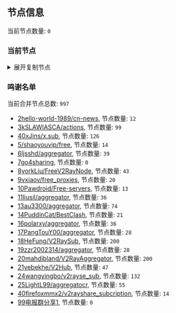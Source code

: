 
## 节点信息
当前节点数量: `0`
### 当前节点
<details>
  <summary>展开复制节点</summary>

    

</details>

### 鸣谢名单
当前合并节点总数: `997`
- [2hello-world-1989/cn-news](https://github.com/hello-world-1989/cn-news), 节点数量: `12`
- [3kSLAWIASCA/actions](https://github.com/kSLAWIASCA/actions), 节点数量: `99`
- [40xJins/x.sub](https://github.com/0xJins/x.sub), 节点数量: `126`
- [5/shaoyouvip/free](https://github.com/shaoyouvip/free), 节点数量: `14`
- [6ljsshd/aggregator](https://github.com/ljsshd/aggregator), 节点数量: `39`
- [7go4sharing](https://github.com/go4sharing), 节点数量: `0`
- [8yorkLiu/FreeV2RayNode](https://github.com/yorkLiu/FreeV2RayNode), 节点数量: `43`
- [9vxiaov/free_proxies](https://github.com/vxiaov/free_proxies), 节点数量: `20`
- [10Pawdroid/Free-servers](https://github.com/Pawdroid/Free-servers), 节点数量: `13`
- [11liusil/aggregator](https://github.com/liusil/aggregator), 节点数量: `36`
- [13au3300/aggregator](https://github.com/au3300/aggregator), 节点数量: `74`
- [14PuddinCat/BestClash](https://github.com/PuddinCat/BestClash), 节点数量: `21`
- [16polarxy/aggregator](https://github.com/polarxy/aggregator), 节点数量: `36`
- [17PangTouY00/aggregator](https://github.com/xnic888/aggregator), 节点数量: `28`
- [18HeFung/V2RaySub](https://github.com/HeFung/V2RaySub), 节点数量: `200`
- [19zzr2002314/aggregator](https://github.com/zzr2002314/aggregator), 节点数量: `28`
- [20mahdibland/V2RayAggregator](https://github.com/mahdibland/V2RayAggregator), 节点数量: `200`
- [21yebekhe/V2Hub](https://github.com/yebekhe/V2Hub), 节点数量: `47`
- [24wangyingbo/v2rayse_sub](https://github.com/wangyingbo/v2rayse_sub), 节点数量: `132`
- [25LightL99/aggregatocr](https://github.com/mehran1404/Sub_Link/), 节点数量: `55`
- [40firefoxmmx2/v2rayshare_subcription](https://github.com/firefoxmmx2/v2rayshare_subcription), 节点数量: `14`
- [99电报群分享1](https://github.com/cdddbc/getAirport), 节点数量: `0`


